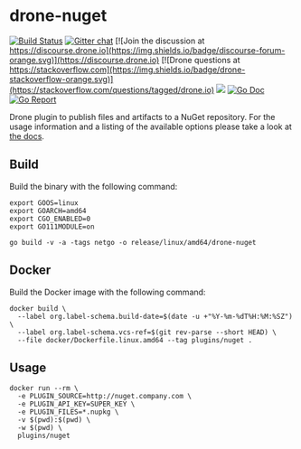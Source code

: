 # drone-nuget

[![Build Status](http://cloud.drone.io/api/badges/drone-plugins/drone-nuget/status.svg)](http://cloud.drone.io/drone-plugins/drone-nuget)
[![Gitter chat](https://badges.gitter.im/drone/drone.png)](https://gitter.im/drone/drone)
[![Join the discussion at https://discourse.drone.io](https://img.shields.io/badge/discourse-forum-orange.svg)](https://discourse.drone.io)
[![Drone questions at https://stackoverflow.com](https://img.shields.io/badge/drone-stackoverflow-orange.svg)](https://stackoverflow.com/questions/tagged/drone.io)
[![](https://images.microbadger.com/badges/image/plugins/nuget.svg)](https://microbadger.com/images/plugins/nuget "Get your own image badge on microbadger.com")
[![Go Doc](https://godoc.org/github.com/drone-plugins/drone-nuget?status.svg)](http://godoc.org/github.com/drone-plugins/drone-nuget)
[![Go Report](https://goreportcard.com/badge/github.com/drone-plugins/drone-nuget)](https://goreportcard.com/report/github.com/drone-plugins/drone-nuget)

Drone plugin to publish files and artifacts to a NuGet repository. For the usage information and a listing of the available options please take a look at [the docs](DOCS.md).

## Build

Build the binary with the following command:

```console
export GOOS=linux
export GOARCH=amd64
export CGO_ENABLED=0
export GO111MODULE=on

go build -v -a -tags netgo -o release/linux/amd64/drone-nuget
```

## Docker

Build the Docker image with the following command:

```console
docker build \
  --label org.label-schema.build-date=$(date -u +"%Y-%m-%dT%H:%M:%SZ") \
  --label org.label-schema.vcs-ref=$(git rev-parse --short HEAD) \
  --file docker/Dockerfile.linux.amd64 --tag plugins/nuget .
```

## Usage

```console
docker run --rm \
  -e PLUGIN_SOURCE=http://nuget.company.com \
  -e PLUGIN_API_KEY=SUPER_KEY \
  -e PLUGIN_FILES=*.nupkg \
  -v $(pwd):$(pwd) \
  -w $(pwd) \
  plugins/nuget
```
